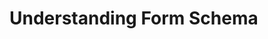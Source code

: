 # Understanding Form Schema

<!-- 
This page should provide:
1. Comprehensive guide to schema structure and format
2. Schema field types and properties
3. Nested schemas and relationships
4. Dynamic schema generation and manipulation
5. Schema validation and debugging
6. Advanced schema techniques
7. Best practices and common patterns
-->